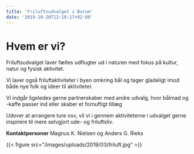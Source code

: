 ```yaml
---
title: 'Friluftsudvalget i Borum'
date: '2019-10-20T12:16:17+02:00'
---
```


# Hvem er vi?

Friluftsudvalget laver fælles udflugter ud i naturen med fokus på kultur, natur og fysisk aktivitet.  

Vi laver også friluftaktiviteter i byen omkring bål og tager gladeligt imod både nye folk og ideer til aktiviteter.

Vi indgår ligeledes gerne partnerskaber med andre udvalg, hvor bålmad og -kaffe passer ind eller skaber et fornuftigt tillæg

Udover at arrangere ture osv, vil vi i gennem aktiviteterne i udvalget gerne inspirere til mere selvgjort ude- og friluftsliv.

**Kontaktpersoner** Magnus K. Nielsen og Anders G. Rieks

{{< figure src="/images/uploads/2019/03/friluft.jpg" >}}

